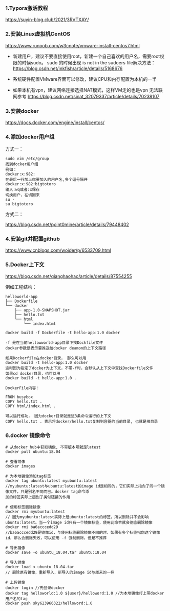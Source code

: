 ### 1.Typora激活教程

https://suyin-blog.club/2021/3RVTXAY/

### 2.安装Linux虚拟机CentOS

https://www.runoob.com/w3cnote/vmware-install-centos7.html

 - 新建用户，建议不要直接使用root，新建一个自己喜欢的用户名，需要root权限的时候sudo。
sudo 的时候出现 is not in the sudoers file解决方法：https://blog.csdn.net/inkfish/article/details/5168676

 - 系统硬件配置VMware界面可以修改，建议CPU和内存配置为本机的一半

 - 如果本机有vpn，建议网络连接选择NAT模式，这样VM走的也是vpn
 无法联网参考 https://blog.csdn.net/sinat_32079337/article/details/70238107

### 3.安装docker

 https://docs.docker.com/engine/install/centos/

### 4.添加docker用户组

方式一：

```
sudo vim /etc/group
找到docker用户组
例如：
docker:x:982:
在最后一行加上你要加入的用户名,多个逗号隔开
docker:x:982:bigtotoro
输入:wq或者:x保存
切换用户，在切回来
su -
su bigtotoro
```

方式二：

https://blog.csdn.net/point0mine/article/details/79448402

### 4.安装git并配置github

 https://www.cnblogs.com/woider/p/6533709.html

### 5.Docker上下文
https://blog.csdn.net/qianghaohao/article/details/87554255

例如工程结构：

```
helloworld-app
├── Dockerfile
└── docker
    ├── app-1.0-SNAPSHOT.jar
    ├── hello.txt
    └── html
        └── index.html
```

```
docker build -f Dockerfile -t hello-app:1.0 docker 

-f 是在当前hellowworld-app目录下找Dockfile文件
docker参数是表示要推送给docker deamon的上下文路径

如果Dockerfile在docker目录， 那么可以用
docker build -t hello-app:1.0 docker 
这时因为指定了docker为上下文，不带-f时，会默认从上下文中查找Dockerfile文件
如果cd docker目录，也可以用
docker build -t hello-app:1.0 . 
```



```
DockerFile内容：

FROM busybox
COPY hello.txt .
COPY html/index.html .

可以运行成功， 因为docker目录就是这3条命令运行的上下文
COPY hello.txt . 表示将docker/hello.txt复制到容器的当前目录, 也就是根目录
```

### 6.docker 镜像命令

```
# 从docker hub中获取镜像, 不带版本号就是latest
docker pull ubuntu:18.04

# 查看镜像
docker images

# 为本地镜像添加tag标签
docker tag ubuntu:latest myubuntu:latest
//myubuntu:latest与ubuntu:latest的image id是相同的，它们实际上指向了同一个镜像文件，只是别名不同而巳。docker tag命令添
加的标签实际上起到了类似链接的作用

# 使用标签删除镜像
docker rmi myubuntu:latest
// 因为myubuntu:latest实际上是ubuntu:latest的标签，所以删除并不会影响ubuntu:latest。当一个image id只有一个镜像标签，使用此命令就会彻底删除镜像
docker rmi ba6acccedd29
//ba6acccedd29是镜像id，与使用标签删除镜像不同的时，如果有多个标签指向这个镜像id，那么会删除失败，可以使用 -f 强制删除，但是不推荐

# 导出镜像
docker save -o ubuntu_18.04.tar ubuntu:18.04

# 导入镜像
docker load < ubuntu_18.04.tar
// 删除原有镜像，重新导入，新导入的image id与原来的一样

# 上传镜像
docker login //先登录docker
docker tag helloworld:1.0 ${user}/helloword:1.0 //为本地镜像打上带docker用户名的tag
docker push sky623966322/helloword:1.0
```